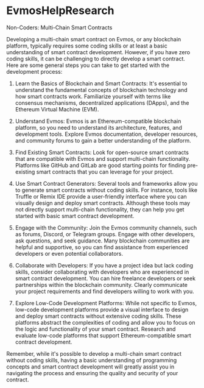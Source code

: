 # EvmosHelpResearch
Non-Coders: Multi-Chain Smart Contracts

Developing a multi-chain smart contract on Evmos, or any blockchain platform, typically requires some coding skills or at least a basic understanding of smart contract development. However, if you have zero coding skills, it can be challenging to directly develop a smart contract. Here are some general steps you can take to get started with the development process:

1. Learn the Basics of Blockchain and Smart Contracts:
   It's essential to understand the fundamental concepts of blockchain technology and how smart contracts work. Familiarize yourself with terms like consensus mechanisms, decentralized applications (DApps), and the Ethereum Virtual Machine (EVM).

2. Understand Evmos:
   Evmos is an Ethereum-compatible blockchain platform, so you need to understand its architecture, features, and development tools. Explore Evmos documentation, developer resources, and community forums to gain a better understanding of the platform.

3. Find Existing Smart Contracts:
   Look for open-source smart contracts that are compatible with Evmos and support multi-chain functionality. Platforms like GitHub and GitLab are good starting points for finding pre-existing smart contracts that you can leverage for your project.

4. Use Smart Contract Generators:
   Several tools and frameworks allow you to generate smart contracts without coding skills. For instance, tools like Truffle or Remix IDE provide a user-friendly interface where you can visually design and deploy smart contracts. Although these tools may not directly support multi-chain functionality, they can help you get started with basic smart contract development.

5. Engage with the Community:
   Join the Evmos community channels, such as forums, Discord, or Telegram groups. Engage with other developers, ask questions, and seek guidance. Many blockchain communities are helpful and supportive, so you can find assistance from experienced developers or even potential collaborators.

6. Collaborate with Developers:
   If you have a project idea but lack coding skills, consider collaborating with developers who are experienced in smart contract development. You can hire freelance developers or seek partnerships within the blockchain community. Clearly communicate your project requirements and find developers willing to work with you.

7. Explore Low-Code Development Platforms:
   While not specific to Evmos, low-code development platforms provide a visual interface to design and deploy smart contracts without extensive coding skills. These platforms abstract the complexities of coding and allow you to focus on the logic and functionality of your smart contract. Research and evaluate low-code platforms that support Ethereum-compatible smart contract development.

Remember, while it's possible to develop a multi-chain smart contract without coding skills, having a basic understanding of programming concepts and smart contract development will greatly assist you in navigating the process and ensuring the quality and security of your contract.

